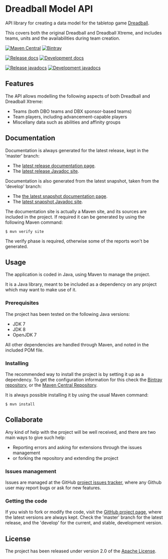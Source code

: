 # Dreadball Model API

API library for creating a data model for the tabletop game [Dreadball][dreadball].

This covers both the original Dreadball and Dreadball Xtreme, and includes teams, units and the availabilities during team creation.

[![Maven Central](https://img.shields.io/maven-central/v/com.bernardomg.tabletop.dreadball/dreadball-model-api.svg)][maven-repo]
[![Bintray](https://api.bintray.com/packages/bernardo-mg/tabletop-toolkits/dreadball-model-api/images/download.svg)][bintray-repo]

[![Release docs](https://img.shields.io/badge/docs-release-blue.svg)][site-release]
[![Development docs](https://img.shields.io/badge/docs-develop-blue.svg)][site-develop]

[![Release javadocs](https://img.shields.io/badge/javadocs-release-blue.svg)][javadoc-release]
[![Development javadocs](https://img.shields.io/badge/javadocs-develop-blue.svg)][javadoc-develop]

## Features

The API allows modelling the following aspects of both Dreadball and Dreadball Xtreme:

- Teams (both DBO teams and DBX sponsor-based teams)
- Team players, including advancement-capable players
- Miscellany data such as abilities and affinity groups

## Documentation

Documentation is always generated for the latest release, kept in the 'master' branch:

- The [latest release documentation page][site-release].
- The [latest release Javadoc site][javadoc-release].

Documentation is also generated from the latest snapshot, taken from the 'develop' branch:

- The [the latest snapshot documentation page][site-develop].
- The [latest snapshot Javadoc site][javadoc-develop].

The documentation site is actually a Maven site, and its sources are included in the project. If required it can be generated by using the following Maven command:

```
$ mvn verify site
```

The verify phase is required, otherwise some of the reports won't be generated.

## Usage

The application is coded in Java, using Maven to manage the project.

It is a Java library, meant to be included as a dependency on any project which may want to make use of it.

### Prerequisites

The project has been tested on the following Java versions:
* JDK 7
* JDK 8
* OpenJDK 7

All other dependencies are handled through Maven, and noted in the included POM file.

### Installing

The recommended way to install the project is by setting it up as a dependency. To get the configuration information for this check the [Bintray repository][bintray-repo], or the [Maven Central Repository][maven-repo].

It is always possible installing it by using the usual Maven command:

```
$ mvn install
```

## Collaborate

Any kind of help with the project will be well received, and there are two main ways to give such help:

- Reporting errors and asking for extensions through the issues management
- or forking the repository and extending the project

### Issues management

Issues are managed at the GitHub [project issues tracker][issues], where any Github user may report bugs or ask for new features.

### Getting the code

If you wish to fork or modify the code, visit the [GitHub project page][scm], where the latest versions are always kept. Check the 'master' branch for the latest release, and the 'develop' for the current, and stable, development version.

## License

The project has been released under version 2.0 of the [Apache License][license].

[dreadball]: http://www.manticgames.com/games/dreadball.html
[bintray-repo]: https://bintray.com/bernardo-mg/tabletop-toolkits/dreadball-model-api/view
[maven-repo]: http://mvnrepository.com/artifact/com.bernardomg.tabletop.dreadball/dreadball-model-api
[issues]: https://github.com/Bernardo-MG/dreadball-model-api/issues
[javadoc-develop]: http://docs.bernardomg.com/development/maven/dreadball-model-api/apidocs
[javadoc-release]: http://docs.bernardomg.com/maven/dreadball-model-api/apidocs
[license]: http://www.apache.org/licenses/LICENSE-2.0
[scm]: https://github.com/Bernardo-MG/dreadball-model-api
[site-develop]: http://docs.bernardomg.com/development/maven/dreadball-model-api
[site-release]: http://docs.bernardomg.com/maven/dreadball-model-api